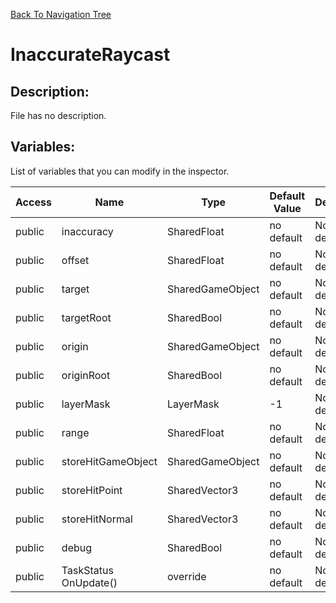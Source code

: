 [Back To Navigation Tree](https://wesleywh.github.io/githubpages/docs/navigation.html)
# InaccurateRaycast

## Description:
File has no description.

## Variables:
List of variables that you can modify in the inspector.

|Access|Name|Type|Default Value|Description|
|---|---|---|---|---|
|public|inaccuracy|SharedFloat|no default|No description.|
|public|offset|SharedFloat|no default|No description.|
|public|target|SharedGameObject|no default|No description.|
|public|targetRoot|SharedBool|no default|No description.|
|public|origin|SharedGameObject|no default|No description.|
|public|originRoot|SharedBool|no default|No description.|
|public|layerMask|LayerMask|-1|No description.|
|public|range|SharedFloat|no default|No description.|
|public|storeHitGameObject|SharedGameObject|no default|No description.|
|public|storeHitPoint|SharedVector3|no default|No description.|
|public|storeHitNormal|SharedVector3|no default|No description.|
|public|debug|SharedBool|no default|No description.|
|public|TaskStatus OnUpdate()|override|no default|No description.|
